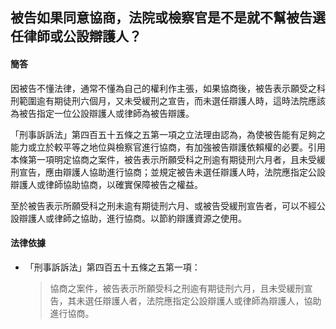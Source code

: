 ## 被告如果同意協商，法院或檢察官是不是就不幫被告選任律師或公設辯護人？

#### 簡答

因被告不懂法律，通常不懂為自己的權利作主張，如果協商後，被告表示願受之科刑範圍逾有期徒刑六個月，又未受緩刑之宣告，而未選任辯護人時，這時法院應該為被告指定一位公設辯護人或律師為被告辯護。

「刑事訴訴法」第四百五十五條之五第一項之立法理由認為，為使被告能有足夠之能力或立於較平等之地位與檢察官進行協商，有加強被告辯護依賴權的必要。引用本條第一項明定協商之案件，被告表示所願受科之刑逾有期徒刑六月者，且未受緩刑宣告，應由辯護人協助進行協商；並規定被告未選任辯護人時，法院應指定公設辯護人或律師協助協商，以確實保障被告之權益。

至於被告表示所願受科之刑未逾有期徒刑六月、或被告受緩刑宣告者，可以不經公設辯護人或律師之協助，進行協商。以節約辯護資源之使用。

#### 法律依據

* 「刑事訴訴法」第四百五十五條之五第一項：

   > 協商之案件，被告表示所願受科之刑逾有期徒刑六月，且未受緩刑宣告，其未選任辯護人者，法院應指定公設辯護人或律師為辯護人，協助進行協商。
